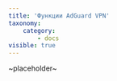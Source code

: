 ```yaml
---
title: 'Функции AdGuard VPN'
taxonomy:
    category:
        - docs
visible: true
---
```


~placeholder~